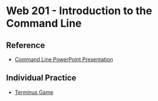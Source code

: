 # Web 201 - Introduction to the Command Line

## Reference
- <a href="CommandLine.pptx" target="_blank">Command Line PowerPoint Presentation</a>

## Individual Practice
- [Terminus Game](http://www.mprat.org/Terminus/)